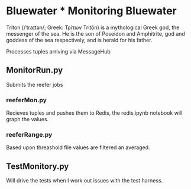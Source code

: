 # Bluewater * Monitoring Bluewater 
Triton (/ˈtraɪtən/; Greek: Τρίτων Tritōn) is a mythological Greek god, the messenger of the sea. He is the son of Poseidon and Amphitrite, god and goddess of the sea respectively, and is herald for his father.


Processes tuples arriving via MessageHub

## MonitorRun.py
Submits the reefer jobs

### reeferMon.py
Recieves tuples and pushes them to Redis, the redis.ipynb notebook
will graph the values. 

### reeferRange.py 
Based upon threashold file values are filtered an averaged.   

## TestMonitory.py
Will drive the tests when I work out issues with the test harness. 



